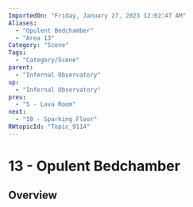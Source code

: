 ```yaml
---
ImportedOn: "Friday, January 27, 2023 12:02:47 AM"
Aliases:
  - "Opulent Bedchamber"
  - "Area 13"
Category: "Scene"
Tags:
  - "Category/Scene"
parent:
  - "Infernal Observatory"
up:
  - "Infernal Observatory"
prev:
  - "5 - Lava Room"
next:
  - "10 - Sparking Floor"
RWtopicId: "Topic_9114"
---
```

# 13 - Opulent Bedchamber
## Overview
